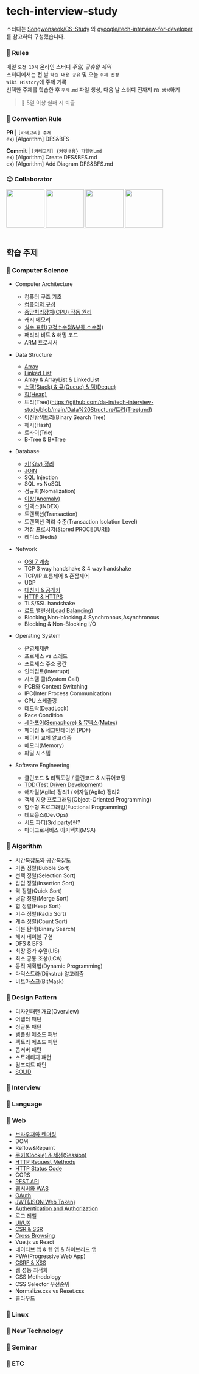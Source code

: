 # tech-interview-study

스터디는 <a href="https://github.com/Songwonseok/CS-Study">Songwonseok/CS-Study</a> 와 <a href="https://github.com/gyoogle/tech-interview-for-developer">gyoogle/tech-interview-for-developer</a> 를 참고하여 구성했습니다.

### 📢 Rules

매일 `오전 10시` 온라인 스터디 _주말, 공휴일 제외_  
스터디에서는 전 날 `학습 내용 공유` 및 오늘 `주제 선정`  
`Wiki History`에 주제 기록  
선택한 주제를 학습한 후 `주제.md` 파일 생성, 다음 날 스터디 전까지 `PR 생성`하기

> 🚨 5일 이상 실패 시 퇴출

### 🌈 Convention Rule

**PR** | `[카테고리] 주제`  
ex) [Algorithm] DFS&BFS

**Commit** | `[카테고리] {커밋내용} 파일명.md`  
ex) [Algorithm] Create DFS&BFS.md  
ex) [Algorithm] Add Diagram DFS&BFS.md

### 😊 Collaborator

<div>
  <a href="https://github.com/da-in">
    <img src="https://avatars.githubusercontent.com/u/66757141?v=4" width="100" style="max-width: 100%;">
  </a>
  <a href="https://github.com/Lee-DoHa">
    <img src="https://avatars.githubusercontent.com/u/70997596?v=4" width="100" style="max-width: 100%;">
  </a>
  <a href="https://github.com/HamInKyou">
    <img src="https://avatars.githubusercontent.com/u/50827930?v=4" width="100" style="max-width: 100%;">
  </a>
  <a href="https://github.com/lalabulla">
    <img src="https://avatars.githubusercontent.com/u/102718303?v=4" width="100" style="max-width: 100%;">
  </a>
</div>

<br/>

## 학습 주제

### 📌 Computer Science

- Computer Architecture

  - 컴퓨터 구조 기초
  - [컴퓨터의 구성](https://github.com/da-in/tech-interview-study/blob/main/Computer%20Architecture/컴퓨터의%20구성.md)
  - [중앙처리장치(CPU) 작동 원리](<https://github.com/da-in/tech-interview-study/blob/main/Computer%20Architecture/%EC%A4%91%EC%95%99%EC%B2%98%EB%A6%AC%EC%9E%A5%EC%B9%98(CPU)%20%EC%9E%91%EB%8F%99%20%EC%9B%90%EB%A6%AC.md>)
  - 캐시 메모리
  - [실수 표현(고정소수점&부동 소수점)](https://github.com/da-in/tech-interview-study/blob/main/Computer%20Architecture/%EC%8B%A4%EC%88%98%20%ED%91%9C%ED%98%84.md)
  - 패리티 비트 & 해밍 코드
  - ARM 프로세서

- Data Structure

  - [Array](https://github.com/da-in/tech-interview-study/blob/main/Data%20Structure/Array.md)
  - [Linked List](https://github.com/da-in/tech-interview-study/blob/main/Data%20Structure/Linked%20List.md)
  - Array & ArrayList & LinkedList
  - [스택(Stack) & 큐(Queue) & 덱(Deque)](https://github.com/da-in/tech-interview-study/blob/main/Data%20Structure/Stack&Queue&Deque.md)
  - [힙(Heap)](https://github.com/da-in/tech-interview-study/blob/main/Data%20Structure/Heap.md)
  - 트리(Tree)(https://github.com/da-in/tech-interview-study/blob/main/Data%20Structure/트리(Tree).md)
  - 이진탐색트리(Binary Search Tree)
  - 해시(Hash)
  - 트라이(Trie)
  - B-Tree & B+Tree

- Database

  - [키(Key) 정리](<https://github.com/da-in/tech-interview-study/blob/main/Database/%ED%82%A4(Key)%EC%A0%95%EB%A6%AC.md>)
  - [JOIN](https://github.com/da-in/tech-interview-study/blob/main/Database/JOIN.md)
  - SQL Injection
  - SQL vs NoSQL
  - 정규화(Nomalization)
  - [이상(Anomaly)](https://github.com/da-in/tech-interview-study/blob/main/Database/이상_Anomaly.md)
  - 인덱스(INDEX)
  - 트랜잭션(Transaction)
  - 트랜잭션 격리 수준(Transaction Isolation Level)
  - 저장 프로시저(Stored PROCEDURE)
  - 레디스(Redis)

- Network

  - [OSI 7 계층](https://github.com/da-in/tech-interview-study/blob/main/Network/OSI%207%20%EA%B3%84%EC%B8%B5.md)
  - TCP 3 way handshake & 4 way handshake
  - TCP/IP 흐름제어 & 혼잡제어
  - UDP
  - [대칭키 & 공개키](https://github.com/da-in/tech-interview-study/blob/main/Network/대칭키%20&%20공개키.md)
  - [HTTP & HTTPS](https://github.com/da-in/tech-interview-study/blob/main/Network/HTTP%26HTTPS.md)
  - TLS/SSL handshake
  - [로드 밸런싱(Load Balancing)](<https://github.com/da-in/tech-interview-study/blob/main/Network/%EB%A1%9C%EB%93%9C%20%EB%B0%B8%EB%9F%B0%EC%8B%B1(Load%20Balancing).md>)
  - Blocking,Non-blocking & Synchronous,Asynchronous
  - Blocking & Non-Blocking I/O

- Operating System

  - [운영체제란](https://github.com/da-in/tech-interview-study/blob/main/Operating%20System/운영체제란.md)
  - 프로세스 vs 스레드
  - 프로세스 주소 공간
  - 인터럽트(Interrupt)
  - 시스템 콜(System Call)
  - PCB와 Context Switching
  - IPC(Inter Process Communication)
  - CPU 스케줄링
  - 데드락(DeadLock)
  - Race Condition
  - [세마포어(Semaphore) & 뮤텍스(Mutex)](<https://github.com/da-in/tech-interview-study/blob/main/Operating%20System/%EC%84%B8%EB%A7%88%ED%8F%AC%EC%96%B4(Semaphore)%20%26%20%EB%AE%A4%ED%85%8D%EC%8A%A4(Mutex).md>)
  - 페이징 & 세그먼테이션 (PDF)
  - 페이지 교체 알고리즘
  - 메모리(Memory)
  - 파일 시스템

- Software Engineering
  - 클린코드 & 리팩토링 / 클린코드 & 시큐어코딩
  - [TDD(Test Driven Development)](https://github.com/da-in/tech-interview-study/blob/main/Software%20Engineering/TDD.md)
  - 애자일(Agile) 정리1 / 애자일(Agile) 정리2
  - 객체 지향 프로그래밍(Object-Oriented Programming)
  - 함수형 프로그래밍(Fuctional Programming)
  - 데브옵스(DevOps)
  - 서드 파티(3rd party)란?
  - 마이크로서비스 아키텍처(MSA)

### 📌 Algorithm

- 시간복잡도와 공간복잡도
- 거품 정렬(Bubble Sort)
- 선택 정렬(Selection Sort)
- 삽입 정렬(Insertion Sort)
- 퀵 정렬(Quick Sort)
- 병합 정렬(Merge Sort)
- 힙 정렬(Heap Sort)
- 기수 정렬(Radix Sort)
- 계수 정렬(Count Sort)
- 이분 탐색(Binary Search)
- 해시 테이블 구현
- DFS & BFS
- 최장 증가 수열(LIS)
- 최소 공통 조상(LCA)
- 동적 계획법(Dynamic Programming)
- 다익스트라(Dijkstra) 알고리즘
- 비트마스크(BitMask)

### 📌 Design Pattern

- 디자인패턴 개요(Overview)
- 어댑터 패턴
- 싱글톤 패턴
- 탬플릿 메소드 패턴
- 팩토리 메소드 패턴
- 옵저버 패턴
- 스트레티지 패턴
- 컴포지트 패턴
- [SOLID](https://github.com/da-in/tech-interview-study/blob/main/Design%20Pattern/SOLID.md)

### 📌 Interview

### 📌 Language

### 📌 Web

- [브라우저와 렌더링](https://github.com/da-in/tech-interview-study/blob/main/Web/%EB%B8%8C%EB%9D%BC%EC%9A%B0%EC%A0%80%EC%99%80%20%EB%A0%8C%EB%8D%94%EB%A7%81.md)
- DOM
- Reflow&Repaint
- [쿠키(Cookie) & 세션(Session)](https://github.com/da-in/tech-interview-study/blob/main/Web/Cookie%26Session.md)
- [HTTP Request Methods](https://github.com/da-in/tech-interview-study/blob/main/Web/HTTP_Request_Method.md)
- [HTTP Status Code](https://github.com/da-in/tech-interview-study/blob/main/Web/HTTP%20Status%20Code.md)
- CORS
- [REST API](https://github.com/da-in/tech-interview-study/blob/main/Web/REST%20API.md)
- [웹서버와 WAS](https://github.com/da-in/tech-interview-study/blob/main/Web/웹서버와%20WAS.md)
- [OAuth](https://github.com/da-in/tech-interview-study/blob/main/Web/OAuth.md)
- [JWT(JSON Web Token)](https://github.com/da-in/tech-interview-study/blob/main/Web/JWT.md)
- [Authentication and Authorization](https://github.com/da-in/tech-interview-study/blob/main/Web/Authentication%26Authorization.md)
- 로그 레벨
- [UI/UX](https://github.com/da-in/tech-interview-study/blob/main/Web/UI_UX.md)
- [CSR & SSR](https://github.com/da-in/tech-interview-study/blob/main/Web/CSR&SSR.md)
- [Cross Browsing](https://github.com/da-in/tech-interview-study/blob/main/Web/Cross_Browsing.md)
- Vue.js vs React
- 네이티브 앱 & 웹 앱 & 하이브리드 앱
- PWA(Progressive Web App)
- [CSRF & XSS](https://github.com/da-in/tech-interview-study/blob/main/Web/CSRF%26XSS.md)
- 웹 성능 최적화
- CSS Methodology
- CSS Selector 우선순위
- Normalize.css vs Reset.css
- 클라우드

### 📌 Linux

### 📌 New Technology

### 📌 Seminar

### 📌 ETC
